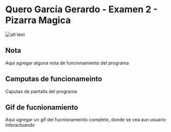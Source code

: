 Quero García Gerardo - Examen 2 - Pizarra Magica
======
![alt text](ReadmeAssets/examen-bob.gif "Examen Bob")

## Nota
Aqui agregar alguna nota de funcionamiento del programa

## Camputas de funcionameinto
Caputas de pantalla del programa

## Gif de fucnionamiento
Aqui agregar un gif del fucnionameinto completo, donde se vea aun usuario interactuando 